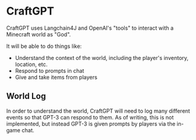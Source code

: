 # CraftGPT
CraftGPT uses Langchain4J and OpenAI's "tools" to interact with a Minecraft world as "God".

It will be able to do things like:
- Understand the context of the world, including the player's inventory, location, etc.
- Respond to prompts in chat
- Give and take items from players

## World Log
In order to understand the world, CraftGPT will need to log many different events so that GPT-3 can respond to them.
As of writing, this is not implemented, but instead GPT-3 is given prompts by players via the in-game chat.